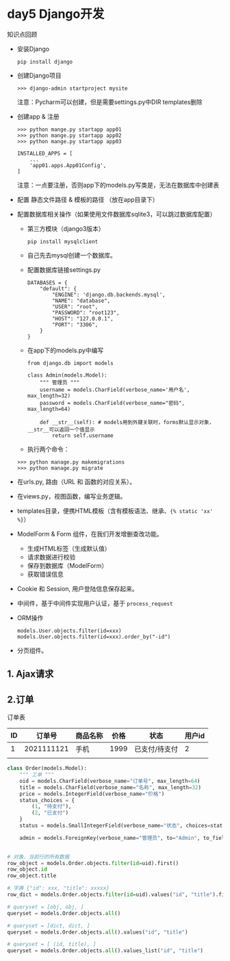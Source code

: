 # day5 Django开发

知识点回顾

- 安装Django

  ```
  pip install django
  ```
- 创建Django项目

  ```
  >>> django-admin startproject mysite
  ```

    注意：Pycharm可以创建，但是需要settings.py中DIR templates删除

- 创建app & 注册

  ```
  >>> python mange.py startapp app01
  >>> python mange.py startapp app02
  >>> python mange.py startapp app03
  ```

  ```
  INSTALLED_APPS = [
      ...
      'app01.apps.App01Config',
  ]
  ```

    注意：一点要注册，否则app下的models.py写类是，无法在数据库中创建表

- 配置 静态文件路径 & 模板的路径 （放在app目录下）
- 配置数据库相关操作（如果使用文件数据库sqlite3，可以跳过数据库配置）

  - 第三方模块（django3版本）

    ```
    pip install mysqlclient
    ```
  - 自己先去mysql创建一个数据库。
  - 配置数据库链接settings.py

    ```
    DATABASES = {
        "default": {
            "ENGINE": 'django.db.backends.mysql',
            "NAME": "database",
            "USER": "root",
            "PASSWORD": "root123",
            "HOST": "127.0.0.1",
            "PORT": "3306",
        }
    }
    ```
  - 在app下的models.py中编写

    ```
    from django.db import models

    class Admin(models.Model):
        """ 管理员 """
        username = models.CharField(verbose_name='用户名', max_length=32)
        password = models.CharField(verbose_name="密码", max_length=64)

        def __str__(self): # models用到外键关联时，forms默认显示对象，__str__可以返回一个值显示
            return self.username
    ```
  - 执行两个命令：

  ```
  >>> python manage.py makemigrations
  >>> python manage.py migrate
  ```
- 在urls.py, 路由（URL 和 函数的对应关系）。
- 在views.py，视图函数，编写业务逻辑。
- templates目录，便携HTML模板（含有模板语法、继承、`{% static 'xx' %}`）
- ModelForm & Form 组件，在我们开发增删查改功能。

  - 生成HTML标签（生成默认值）
  - 请求数据进行校验
  - 保存到数据库（ModelForm）
  - 获取错误信息
- Cookie 和 Session, 用户登陆信息保存起来。
- 中间件，基于中间件实现用户认证，基于 `process_request`
- ORM操作

  ```
  models.User.objects.filter(id=xxx)
  models.User.objects.filter(id=xxx).order_by("-id")
  ```
- 分页组件。

## 1. Ajax请求

## 2.订单

订单表

| ID | 订单号     | 商品名称 | 价格 | 状态          | 用户id |
| -- | ---------- | -------- | ---- | ------------- | ------ |
| 1  | 2021111121 | 手机     | 1999 | 已支付/待支付 | 2      |
|    |            |          |      |               |        |

```python
class Order(models.Model):
    """ 工单 """
    oid = models.CharField(verbose_name="订单号", max_length=64)
    title = models.CharField(verbose_name="名称", max_length=32)
    price = models.IntegerField(verbose_name="价格")
    status_choices = {
        (1, "待支付"),
        (2, "已支付")
    }
    status = models.SmallIntegerField(verbose_name="状态", choices=status_choices, default=1)

    admin = models.ForeignKey(verbose_name="管理员", to="Admin", to_field="id", on_delete=models.CASCADE)
  
```


```python
# 对象、当前行的所有数据
row_object = models.Order.objects.filter(id=uid).first()
row_object.id
row_object.title

# 字典 {"id": xxx, "title": xxxxx}
row_dict = models.Order.objects.filter(id=uid).values("id", "title").first()

# queryset = [obj, obj, ]
queryset = models.Order.objects.all()

# queryset = [dict, dict, ]
queryset = models.Order.objects.all().values("id", "title")

# queryset = [ (id, title), ]
queryset = models.Order.objects.all().values_list("id", "title")

```

